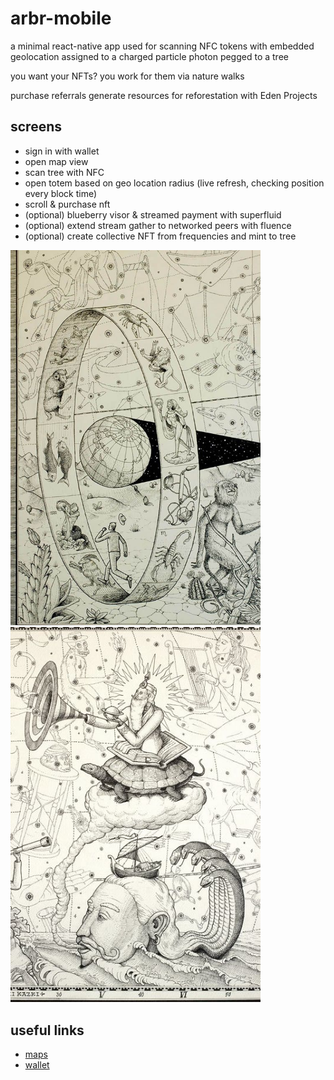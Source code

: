 # arbr-mobile
a minimal react-native app used for scanning NFC tokens with embedded geolocation assigned to a charged particle photon pegged to a tree

you want your NFTs? you work for them via nature walks

purchase referrals generate resources for reforestation with Eden Projects

## screens
- sign in with wallet
- open map view
- scan tree with NFC
- open totem based on geo location radius (live refresh, checking position every block time)
- scroll & purchase nft
- (optional) blueberry visor & streamed payment with superfluid
- (optional) extend stream gather to networked peers with fluence
- (optional) create collective NFT from frequencies and mint to tree

<p float="left">
  <img src="/edge_of_time.jpeg" width="400" /> 
  <img src="/stargazing.jpeg" width="400" />
</p>

## useful links
- [maps](https://dev.to/peterklingelhofer/an-introduction-to-google-maps-in-react-native-expo-1g7d)
- [wallet](https://github.com/ethereum-boilerplate/ethereum-react-native-boilerplate)
